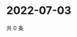 # 2022-07-03

共 0 条

<!-- BEGIN WEIBO -->
<!-- 最后更新时间 Sun Jul 03 2022 16:00:36 GMT+0800 (China Standard Time) -->

<!-- END WEIBO -->
